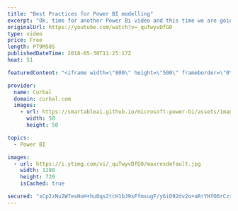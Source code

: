 ```yaml
---
title: "Best Practices for Power BI modelling"
excerpt: "Ok, time for another Power Bi video and this time we are going to talk about Power BI naming conventions and other power bi modelling tips.  First we will talk about what to remove or hide from your model like:  Do not expose in a view a column that is not necessary in the Power BI data model.  TIP:"
originalUrl: https://youtube.com/watch?v=_quTwyvDfG0
type: video
price: Free
length: PT9M58S
publishedDateTime: 2018-05-30T11:25:17Z
heat: 51

featuredContent: "<iframe width=\"800\" height=\"500\" frameborder=\"0\" src=\"https://www.youtube.com/embed/_quTwyvDfG0\" allow=\"accelerometer; autoplay; encrypted-media; gyroscope; picture-in-picture\" allowfullscreen></iframe>"

provider:
  name: Curbal
  domain: curbal.com
  images:
    - url: https://smartableai.github.io/microsoft-power-bi/assets/images/organizations/curbal.com-50x50.jpg
      width: 50
      height: 50

topics:
  - Power BI

images:
  - url: https://i.ytimg.com/vi/_quTwyvDfG0/maxresdefault.jpg
    width: 1280
    height: 720
    isCached: true

secured: "sCp2zNu2W7esHoH+hu0qs2tcH1bJ9sFfmsugF/y6iD92dv2o+aRrYHfO6rCzxFFGb53++4W4mtVXlH+yQ7IerycomnB4PMVLoA0OiXOH54VGwXRuCHJ5/RR1HdKKvfX+kcnL6gksz5ZvEXwkouWfiHqKFZknp9H1YLdbzWu0rB4KrxQ3qF1rzfjvIJJZYm5KdHtIj/MPe9oC73edvYGulI3u6OTKmxIzwCd7ENSqOp+H7QFbPEQckokLVB93NfYfsS2Ql3BnTab5xDt+rEYkliMDY3w7PXsHR4rPuMgIgX1adjrDu5pkYqT0uwtYHnPXdhC3s/1gv1DcXWhPuLoRvpEO0JJOLEhkPWYzOPAi2H68/hllzWpy+f45z4xbkXmUdaHv8UnfurhW4N8ZQZvsL6e/AQ0YjVoaFGQFkXeIjYI=;uPF8khSr8zyKlJ1qq+QJ6g=="
---
```


